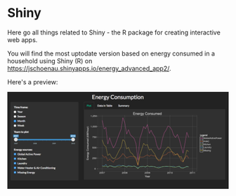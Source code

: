 # Shiny

Here go all things related to Shiny - the R package for creating interactive web apps.

You will find the most uptodate version based on energy consumed in a household using Shiny (R) on https://jschoenau.shinyapps.io/energy_advanced_app2/.

Here's a preview:

![energy shiny app preview](https://github.com/jorgschonau/shiny/blob/master/images/preview_energy_shinyapp.png)
